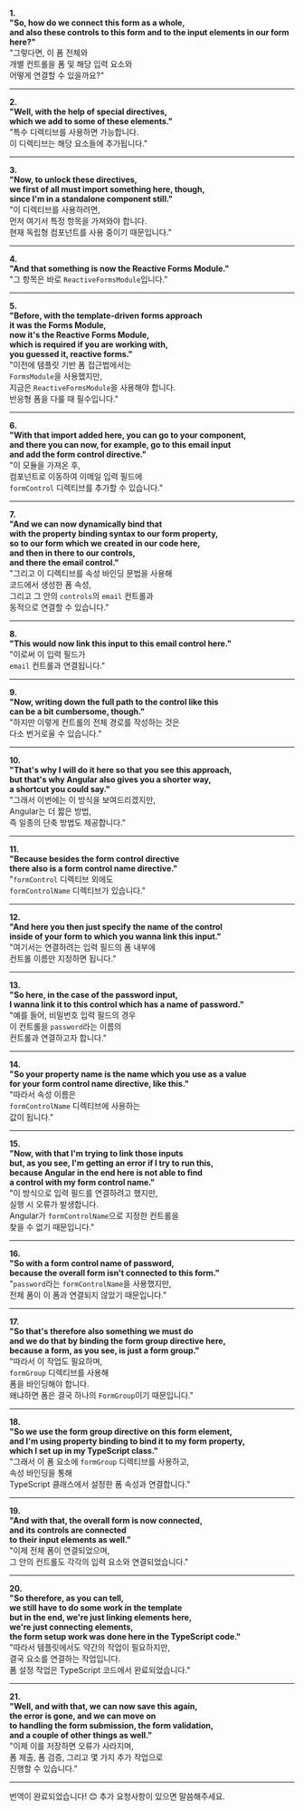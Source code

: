 **1.**  
**"So, how do we connect this form as a whole,  
and also these controls to this form and to the input elements in our form here?"**  
"그렇다면, 이 폼 전체와  
개별 컨트롤을 폼 및 해당 입력 요소와  
어떻게 연결할 수 있을까요?"

---

**2.**  
**"Well, with the help of special directives,  
which we add to some of these elements."**  
"특수 디렉티브를 사용하면 가능합니다.  
이 디렉티브는 해당 요소들에 추가됩니다."

---

**3.**  
**"Now, to unlock these directives,  
we first of all must import something here, though,  
since I'm in a standalone component still."**  
"이 디렉티브를 사용하려면,  
먼저 여기서 특정 항목을 가져와야 합니다.  
현재 독립형 컴포넌트를 사용 중이기 때문입니다."

---

**4.**  
**"And that something is now the Reactive Forms Module."**  
"그 항목은 바로 `ReactiveFormsModule`입니다."

---

**5.**  
**"Before, with the template-driven forms approach  
it was the Forms Module,  
now it's the Reactive Forms Module,  
which is required if you are working with,  
you guessed it, reactive forms."**  
"이전에 템플릿 기반 폼 접근법에서는  
`FormsModule`을 사용했지만,  
지금은 `ReactiveFormsModule`을 사용해야 합니다.  
반응형 폼을 다룰 때 필수입니다."

---

**6.**  
**"With that import added here, you can go to your component,  
and there you can now, for example, go to this email input  
and add the form control directive."**  
"이 모듈을 가져온 후,  
컴포넌트로 이동하여 이메일 입력 필드에  
`formControl` 디렉티브를 추가할 수 있습니다."

---

**7.**  
**"And we can now dynamically bind that  
with the property binding syntax to our form property,  
so to our form which we created in our code here,  
and then in there to our controls,  
and there the email control."**  
"그리고 이 디렉티브를 속성 바인딩 문법을 사용해  
코드에서 생성한 폼 속성,  
그리고 그 안의 `controls`의 `email` 컨트롤과  
동적으로 연결할 수 있습니다."

---

**8.**  
**"This would now link this input to this email control here."**  
"이로써 이 입력 필드가  
`email` 컨트롤과 연결됩니다."

---

**9.**  
**"Now, writing down the full path to the control like this  
can be a bit cumbersome, though."**  
"하지만 이렇게 컨트롤의 전체 경로를 작성하는 것은  
다소 번거로울 수 있습니다."

---

**10.**  
**"That's why I will do it here so that you see this approach,  
but that's why Angular also gives you a shorter way,  
a shortcut you could say."**  
"그래서 이번에는 이 방식을 보여드리겠지만,  
Angular는 더 짧은 방법,  
즉 일종의 단축 방법도 제공합니다."

---

**11.**  
**"Because besides the form control directive  
there also is a form control name directive."**  
"`formControl` 디렉티브 외에도  
`formControlName` 디렉티브가 있습니다."

---

**12.**  
**"And here you then just specify the name of the control  
inside of your form to which you wanna link this input."**  
"여기서는 연결하려는 입력 필드의 폼 내부에  
컨트롤 이름만 지정하면 됩니다."

---

**13.**  
**"So here, in the case of the password input,  
I wanna link it to this control which has a name of password."**  
"예를 들어, 비밀번호 입력 필드의 경우  
이 컨트롤을 `password`라는 이름의  
컨트롤과 연결하고자 합니다."

---

**14.**  
**"So your property name is the name which you use as a value  
for your form control name directive, like this."**  
"따라서 속성 이름은  
`formControlName` 디렉티브에 사용하는  
값이 됩니다."

---

**15.**  
**"Now, with that I'm trying to link those inputs  
but, as you see, I'm getting an error if I try to run this,  
because Angular in the end here is not able to find  
a control with my form control name."**  
"이 방식으로 입력 필드를 연결하려고 했지만,  
실행 시 오류가 발생합니다.  
Angular가 `formControlName`으로 지정한 컨트롤을  
찾을 수 없기 때문입니다."

---

**16.**  
**"So with a form control name of password,  
because the overall form isn't connected to this form."**  
"`password`라는 `formControlName`을 사용했지만,  
전체 폼이 이 폼과 연결되지 않았기 때문입니다."

---

**17.**  
**"So that's therefore also something we must do  
and we do that by binding the form group directive here,  
because a form, as you see, is just a form group."**  
"따라서 이 작업도 필요하며,  
`formGroup` 디렉티브를 사용해  
폼을 바인딩해야 합니다.  
왜냐하면 폼은 결국 하나의 `FormGroup`이기 때문입니다."

---

**18.**  
**"So we use the form group directive on this form element,  
and I'm using property binding to bind it to my form property,  
which I set up in my TypeScript class."**  
"그래서 이 폼 요소에 `formGroup` 디렉티브를 사용하고,  
속성 바인딩을 통해  
TypeScript 클래스에서 설정한 폼 속성과 연결합니다."

---

**19.**  
**"And with that, the overall form is now connected,  
and its controls are connected  
to their input elements as well."**  
"이제 전체 폼이 연결되었으며,  
그 안의 컨트롤도 각각의 입력 요소와 연결되었습니다."

---

**20.**  
**"So therefore, as you can tell,  
we still have to do some work in the template  
but in the end, we're just linking elements here,  
we're just connecting elements,  
the form setup work was done here in the TypeScript code."**  
"따라서 템플릿에서도 약간의 작업이 필요하지만,  
결국 요소를 연결하는 작업입니다.  
폼 설정 작업은 TypeScript 코드에서 완료되었습니다."

---

**21.**  
**"Well, and with that, we can now save this again,  
the error is gone, and we can move on  
to handling the form submission, the form validation,  
and a couple of other things as well."**  
"이제 이를 저장하면 오류가 사라지며,  
폼 제출, 폼 검증, 그리고 몇 가지 추가 작업으로  
진행할 수 있습니다."

---

번역이 완료되었습니다! 😊 추가 요청사항이 있으면 말씀해주세요.
